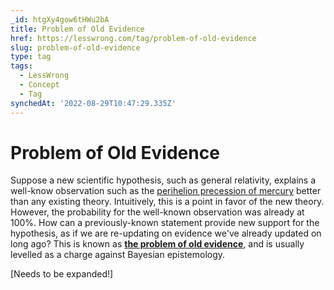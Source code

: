 ```yaml
---
_id: htgXy4gow6tHWu2bA
title: Problem of Old Evidence
href: https://lesswrong.com/tag/problem-of-old-evidence
slug: problem-of-old-evidence
type: tag
tags:
  - LessWrong
  - Concept
  - Tag
synchedAt: '2022-08-29T10:47:29.335Z'
---
```

# Problem of Old Evidence

Suppose a new scientific hypothesis, such as general relativity, explains a well-know observation such as the [perihelion precession of mercury](https://en.m.wikipedia.org/wiki/Tests_of_general_relativity) better than any existing theory. Intuitively, this is a point in favor of the new theory. However, the probability for the well-known observation was already at 100%. How can a previously-known statement provide new support for the hypothesis, as if we are re-updating on evidence we've already updated on long ago? This is known as [**the problem of old evidence**](https://plato.stanford.edu/entries/epistemology-bayesian/#ObjSimPriConRulInfOthObjBayConThe), and is usually levelled as a charge against Bayesian epistemology.

\[Needs to be expanded!\]